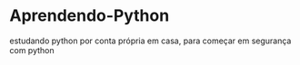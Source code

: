 # Aprendendo-Python
estudando python por conta própria em casa, para começar em segurança com python
